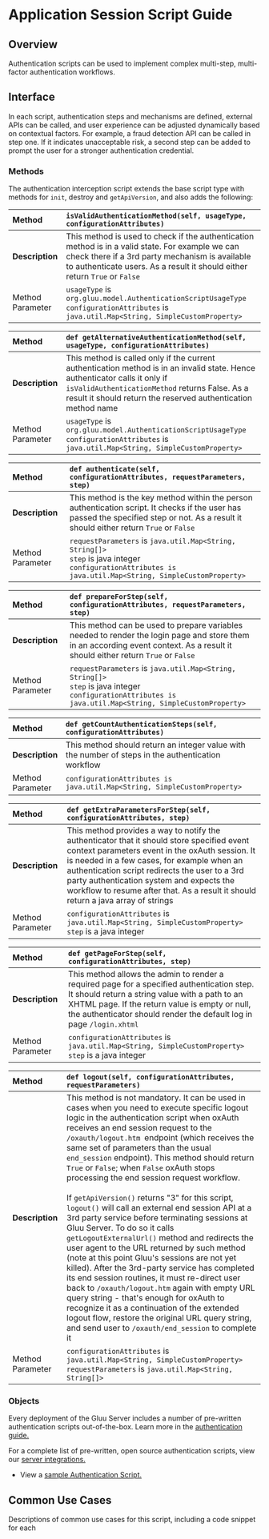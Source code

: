 # Application Session Script Guide

## Overview

Authentication scripts can be used to implement complex multi-step, multi-factor authentication workflows.

## Interface

In each script, authentication steps and mechanisms are defined, external APIs can be called, and user experience can be adjusted dynamically based on contextual factors. For example, a fraud detection API can be called in step one. If it indicates unacceptable risk, a second step can be added to prompt the user for a stronger authentication credential.

### Methods

The authentication interception script extends the base script type with methods for `init`, destroy and `getApiVersion`, and also adds the following:

| Method        | `isValidAuthenticationMethod(self, usageType, configurationAttributes)`|
| :------------- | :------------- |
| **Description**  | This method is used to check if the authentication method is in a valid state. For example we can check there if a 3rd party mechanism is available to authenticate users. As a result it should either return `True` or `False`|
| Method Parameter | `usageType` is `org.gluu.model.AuthenticationScriptUsageType` <br/>`configurationAttributes` is `java.util.Map<String, SimpleCustomProperty>`|

| Method        | `def getAlternativeAuthenticationMethod(self, usageType, configurationAttributes)`|
| :------------- | :------------- |
| **Description**  | This method is called only if the current authentication method is in an invalid state. Hence authenticator calls it only if `isValidAuthenticationMethod` returns False. As a result it should return the reserved authentication method name |
| Method Parameter | `usageType` is `org.gluu.model.AuthenticationScriptUsageType` <br/>`configurationAttributes` is `java.util.Map<String, SimpleCustomProperty>`|

| Method        | `def authenticate(self, configurationAttributes, requestParameters, step)`|
| :------------- | :------------- |
| **Description**  | This method is the key method within the person authentication script. It checks if the user has passed the specified step or not. As a result it should either return `True` or `False` |
| Method Parameter | `requestParameters` is `java.util.Map<String, String[]>` <br/>`step` is java integer <br/>`configurationAttributes is java.util.Map<String, SimpleCustomProperty>`|

| Method        | `def prepareForStep(self, configurationAttributes, requestParameters, step)`|
| :------------- | :------------- |
| **Description**  | This method can be used to prepare variables needed to render the login page and store them in an according event context. As a result it should either return `True` or `False` |
| Method Parameter | `requestParameters` is `java.util.Map<String, String[]>` <br/>`step` is java integer <br/>`configurationAttributes is java.util.Map<String, SimpleCustomProperty>`|

| Method        | `def getCountAuthenticationSteps(self, configurationAttributes)`|
| :------------- | :------------- |
| **Description**  | This method should return an integer value with the number of steps in the authentication workflow|
| Method <br/>Parameter | `configurationAttributes is java.util.Map<String, SimpleCustomProperty>`|


| Method        | `def getExtraParametersForStep(self, configurationAttributes, step)`|
| :------------- | :------------- |
| **Description**  | This method provides a way to notify the authenticator that it should store specified event context parameters event in the oxAuth session. It is needed in a few cases, for example when an authentication script redirects the user to a 3rd party authentication system and expects the workflow to resume after that. As a result it should return a java array of strings |
| Method Parameter | `configurationAttributes` is `java.util.Map<String, SimpleCustomProperty>` <br/> `step` is a java integer|

| Method        | `def getPageForStep(self, configurationAttributes, step)`|
| :------------- | :------------- |
| **Description**  | This method allows the admin to render a required page for a specified authentication step. It should return a string value with a path to an XHTML page. If the return value is empty or null, the authenticator should render the default log in page `/login.xhtml`|
| Method Parameter | `configurationAttributes` is `java.util.Map<String, SimpleCustomProperty>` <br/> `step` is a java integer|

| Method        | `def logout(self, configurationAttributes, requestParameters)`|
| :------------- | :------------- |
| **Description**  | This method is not mandatory. It can be used in cases when you need to execute specific logout logic in the authentication script when oxAuth receives an end session request to the `/oxauth/logout.htm `endpoint (which receives the same set of parameters than the usual `end_session` endpoint). This method should return `True` or `False`; when `False` oxAuth stops processing the end session request workflow.<br/> <br/> If `getApiVersion()` returns "3" for this script, `logout()` will call an external end session API at a 3rd party service before terminating sessions at Gluu Server. To do so it calls `getLogoutExternalUrl()` method and redirects the user agent to the URL returned by such method (note at this point Gluu's sessions are not yet killed). After the 3rd-party service has completed its end session routines, it must re-direct user back to `/oxauth/logout.htm` again with empty URL query string - that's enough for oxAuth to recognize it as a continuation of the extended logout flow, restore the original URL query string, and send user to `/oxauth/end_session` to complete it|
| Method Parameter | `configurationAttributes` is `java.util.Map<String, SimpleCustomProperty>` <br/> `requestParameters` is `java.util.Map<String, String[]>`|


### Objects

Every deployment of the Gluu Server includes a number of pre-written authentication scripts out-of-the-box. Learn more in the [authentication guide.](https://gluu.org/docs/gluu-server/4.3/authn-guide/intro/)

For a complete list of pre-written, open source authentication scripts, view our [server integrations.](https://github.com/GluuFederation/oxAuth/tree/master/Server/integrations)

 - View a [sample Authentication Script.](https://gluu.org/docs/gluu-server/4.3/admin-guide/sample-authentication-script.py)

## Common Use Cases

 Descriptions of common use cases for this script, including a code snippet for each
